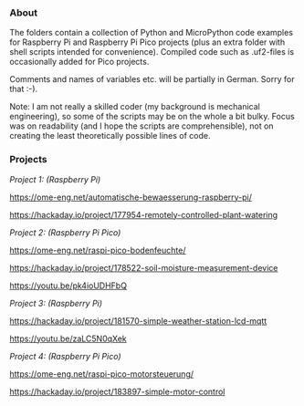 ### About

The folders contain a collection of Python and MicroPython code examples for Raspberry Pi and Raspberry Pi Pico projects (plus an extra folder with shell scripts intended for convenience). Compiled code such as .uf2-files is occasionally added for Pico projects.

Comments and names of variables etc. will be partially in German. Sorry for that :-).

Note: I am not really a skilled coder (my background is mechanical engineering), so some of the scripts may be on the whole a bit bulky. Focus was on readability (and I hope the scripts are comprehensible), not on creating the least theoretically possible lines of code.


### Projects

*Project 1: (Raspberry Pi)*

https://ome-eng.net/automatische-bewaesserung-raspberry-pi/ 

https://hackaday.io/project/177954-remotely-controlled-plant-watering

*Project 2: (Raspberry Pi Pico)*

https://ome-eng.net/raspi-pico-bodenfeuchte/

https://hackaday.io/project/178522-soil-moisture-measurement-device

https://youtu.be/pk4ioUDHFbQ

*Project 3: (Raspberry Pi)*

https://hackaday.io/project/181570-simple-weather-station-lcd-mqtt

https://youtu.be/zaLC5N0qXek

*Project 4: (Raspberry Pi Pico)*

https://ome-eng.net/raspi-pico-motorsteuerung/

https://hackaday.io/project/183897-simple-motor-control
